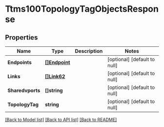 # Ttms100TopologyTagObjectsResponse

## Properties
Name | Type | Description | Notes
------------ | ------------- | ------------- | -------------
**Endpoints** | [**[]Endpoint**](Endpoint.md) |  | [optional] [default to null]
**Links** | [**[]Link62**](Link62.md) |  | [optional] [default to null]
**Sharedvports** | **[]string** |  | [optional] [default to null]
**TopologyTag** | **string** |  | [optional] [default to null]

[[Back to Model list]](../README.md#documentation-for-models) [[Back to API list]](../README.md#documentation-for-api-endpoints) [[Back to README]](../README.md)


